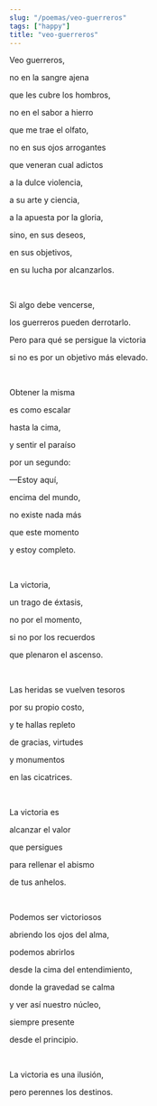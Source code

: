 ```yaml
---
slug: "/poemas/veo-guerreros"
tags: ["happy"]
title: "veo-guerreros"
---
```

Veo guerreros,

no en la sangre ajena

que les cubre los hombros,

no en el sabor a hierro

que me trae el olfato,

no en sus ojos arrogantes

que veneran cual adictos

a la dulce violencia,

a su arte y ciencia,

a la apuesta por la gloria,

sino, en sus deseos,

en sus objetivos,

en su lucha por alcanzarlos.

&nbsp;

Si algo debe vencerse,

los guerreros pueden derrotarlo.

Pero para qué se persigue la victoria

si no es por un objetivo más elevado.

&nbsp;

Obtener la misma

es como escalar

hasta la cima,

y sentir el paraíso 

por un segundo:

—Estoy aquí, 

encima del mundo,

no existe nada más

que este momento

y estoy completo.

&nbsp;

La victoria, 

un trago de éxtasis,

no por el momento,

si no por los recuerdos

que plenaron el ascenso.

&nbsp;

Las heridas se vuelven tesoros

por su propio costo,

y te hallas repleto

de gracias, virtudes

y monumentos

en las cicatrices.

&nbsp;

La victoria es

alcanzar el valor

que persigues

para rellenar el abismo

de tus anhelos.

&nbsp;

Podemos ser victoriosos

abriendo los ojos del alma,

podemos abrirlos

desde la cima del entendimiento,

donde la gravedad se calma

y ver así nuestro núcleo,

siempre presente

desde el principio.

&nbsp;

La victoria es una ilusión,

pero perennes los destinos.